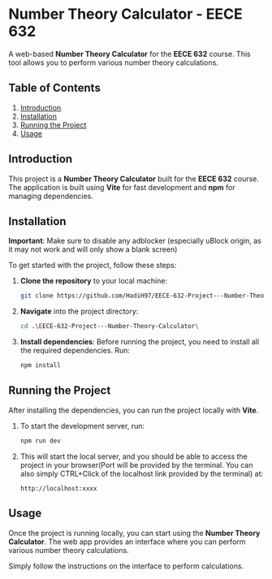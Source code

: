 # Number Theory Calculator - EECE 632

A web-based **Number Theory Calculator** for the **EECE 632** course. This tool allows you to perform various number theory calculations.

## Table of Contents

1. [Introduction](#introduction)
2. [Installation](#installation)
3. [Running the Project](#running-the-project)
4. [Usage](#usage)

## Introduction

This project is a **Number Theory Calculator** built for the **EECE 632** course. The application is built using **Vite** for fast development and **npm** for managing dependencies.

## Installation
 **Important**: Make sure to disable any adblocker (especially uBlock origin, as it may not work and will only show a blank screen)

To get started with the project, follow these steps:

1. **Clone the repository** to your local machine:
    ```bash
    git clone https://github.com/HadiH97/EECE-632-Project---Number-Theory-Calculator.git
    ```

2. **Navigate** into the project directory:
    ```bash
    cd .\EECE-632-Project---Number-Theory-Calculator\
    ```

3. **Install dependencies**:
    Before running the project, you need to install all the required dependencies. Run:
    ```bash
    npm install
    ```

## Running the Project

After installing the dependencies, you can run the project locally with **Vite**.

1. To start the development server, run:
    ```bash
    npm run dev
    ```

2. This will start the local server, and you should be able to access the project in your browser(Port will be provided by the terminal. You can also simply CTRL+Click of the localhost link provided by the terminal) at:
    ```
    http://localhost:xxxx
    ```

## Usage

Once the project is running locally, you can start using the **Number Theory Calculator**. The web app provides an interface where you can perform various number theory calculations.

Simply follow the instructions on the interface to perform calculations.


